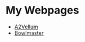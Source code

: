 # My Webpages
* [A2Vellum](http://www.bhlai.com/A2Vellum)
* [Bowlmaster](http://www.bhlai.com/bowlmaster-web)
